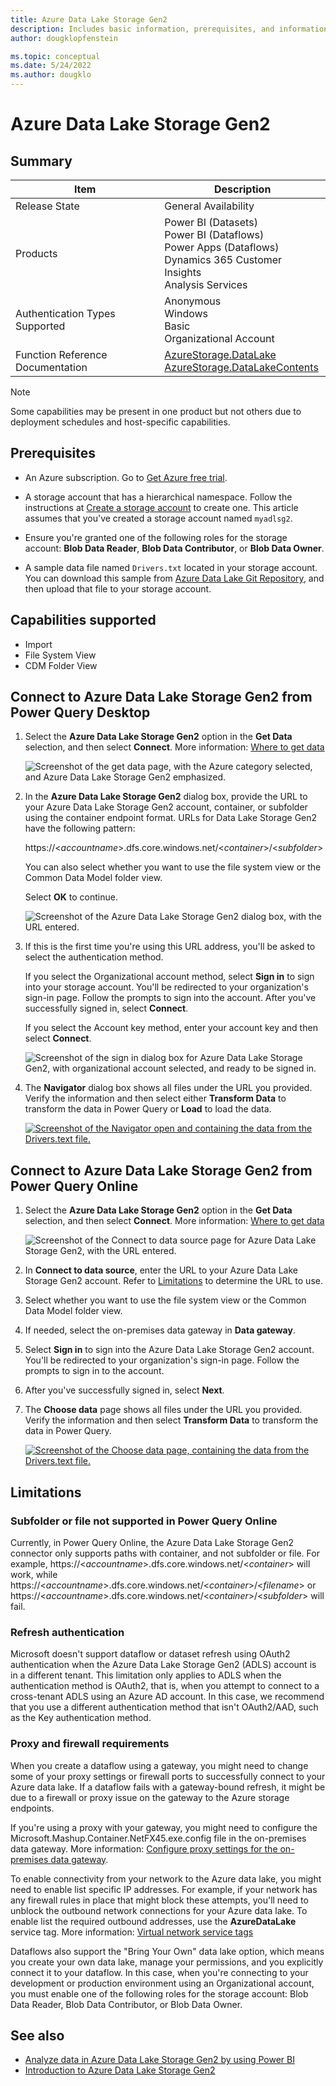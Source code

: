 ```yaml
---
title: Azure Data Lake Storage Gen2
description: Includes basic information, prerequisites, and information on how to connect to Azure Data Lake Storage Gen2, along with a list of limitations.
author: dougklopfenstein

ms.topic: conceptual
ms.date: 5/24/2022
ms.author: dougklo
---
```


# Azure Data Lake Storage Gen2

## Summary

| Item | Description |
| ---- | ----------- |
| Release State | General Availability |
| Products | Power BI (Datasets)<br/>Power BI (Dataflows)<br/>Power Apps (Dataflows)<br/>Dynamics 365 Customer Insights<br/>Analysis Services |
| Authentication Types Supported | Anonymous<br/>Windows<br/>Basic<br/>Organizational Account |
| Function Reference Documentation | [AzureStorage.DataLake](/powerquery-m/azurestorage-datalake)<br/>[AzureStorage.DataLakeContents](/powerquery-m/azurestorage-datalakecontents) |

>[!Note]
> Some capabilities may be present in one product but not others due to deployment schedules and host-specific capabilities.

## Prerequisites

* An Azure subscription. Go to [Get Azure free trial](https://azure.microsoft.com/pricing/free-trial/).

* A storage account that has a hierarchical namespace. Follow the instructions at [Create a storage account](/azure/storage/common/storage-account-create) to create one. This article assumes that you've created a storage account named `myadlsg2`.

* Ensure you're granted one of the following roles for the storage account: **Blob Data Reader**, **Blob Data Contributor**, or **Blob Data Owner**.

* A sample data file named `Drivers.txt` located in your storage account. You can download this sample from [Azure Data Lake Git Repository](https://github.com/Azure/usql/tree/master/Examples/Samples/Data/AmbulanceData/Drivers.txt), and then upload that file to your storage account.

## Capabilities supported

* Import
* File System View
* CDM Folder View

## Connect to Azure Data Lake Storage Gen2 from Power Query Desktop

1. Select the **Azure Data Lake Storage Gen2** option in the **Get Data** selection, and then select **Connect**. More information: [Where to get data](../where-to-get-data.md)

    ![Screenshot of the get data page, with the Azure category selected, and Azure Data Lake Storage Gen2 emphasized.](media/azure-data-lake-storage-gen2/get-data-page.png)

2. In the **Azure Data Lake Storage Gen2** dialog box, provide the URL to your Azure Data Lake Storage Gen2 account, container, or subfolder using the container endpoint format. URLs for Data Lake Storage Gen2 have the following pattern:

    https://\<_accountname_>.dfs.core.windows.net/\<_container_>/\<_subfolder_>

    You can also select whether you want to use the file system view or the Common Data Model folder view.

    Select **OK** to continue.

    ![Screenshot of the Azure Data Lake Storage Gen2 dialog box, with the URL entered.](media/azure-data-lake-storage-gen2/adls-url.png)

3. If this is the first time you're using this URL address, you'll be asked to select the authentication method.

   If you select the Organizational account method, select **Sign in** to sign into your storage account. You'll be redirected to your organization's sign-in page. Follow the prompts to sign into the account. After you've successfully signed in, select **Connect**.

   If you select the Account key method, enter your account key and then select **Connect**.

    ![Screenshot of the sign in dialog box for Azure Data Lake Storage Gen2, with organizational account selected, and ready to be signed in.](media/azure-data-lake-storage-gen2/sign-in.png)

4. The **Navigator** dialog box shows all files under the URL you provided. Verify the information and then select either **Transform Data** to transform the data in Power Query or **Load** to load the data.

    [![Screenshot of the Navigator open and containing the data from the Drivers.text file.](media/azure-data-lake-storage-gen2/file-systems.png)](media/azure-data-lake-storage-gen2/file-systems.png#lightbox)

## Connect to Azure Data Lake Storage Gen2 from Power Query Online

1. Select the **Azure Data Lake Storage Gen2** option in the **Get Data** selection, and then select **Connect**. More information: [Where to get data](../where-to-get-data.md)

   ![Screenshot of the Connect to data source page for Azure Data Lake Storage Gen2, with the URL entered.](media/azure-data-lake-storage-gen2/adls-url-online.png)

2. In **Connect to data source**, enter the URL to your Azure Data Lake Storage Gen2 account. Refer to [Limitations](#limitations) to determine the URL to use.

3. Select whether you want to use the file system view or the Common Data Model folder view.

4. If needed, select the on-premises data gateway in **Data gateway**.

5. Select **Sign in** to sign into the Azure Data Lake Storage Gen2 account. You'll be redirected to your organization's sign-in page. Follow the prompts to sign in to the account.

6. After you've successfully signed in, select **Next**.

7. The **Choose data** page shows all files under the URL you provided. Verify the information and then select **Transform Data** to transform the data in Power Query.

   [![Screenshot of the Choose data page, containing the data from the Drivers.text file.](media/azure-data-lake-storage-gen2/file-systems-online.png)](media/azure-data-lake-storage-gen2/file-systems-online.png#lightbox)

## Limitations

### Subfolder or file not supported in Power Query Online

Currently, in Power Query Online, the Azure Data Lake Storage Gen2 connector only supports paths with container, and not subfolder or file. For example, https://\<_accountname_>.dfs.core.windows.net/\<_container_> will work, while https://\<_accountname_>.dfs.core.windows.net/\<_container_>/\<_filename_> or https://\<_accountname_>.dfs.core.windows.net/\<_container_>/\<_subfolder_> will fail.

### Refresh authentication

Microsoft doesn't support dataflow or dataset refresh using OAuth2 authentication when the Azure Data Lake Storage Gen2 (ADLS) account is in a different tenant. This limitation only applies to ADLS when the authentication method is OAuth2, that is, when you attempt to connect to a cross-tenant ADLS using an Azure AD account. In this case, we recommend that you use a different authentication method that isn't OAuth2/AAD, such as the Key authentication method.

### Proxy and firewall requirements

When you create a dataflow using a gateway, you might need to change some of your proxy settings or firewall ports to successfully connect to your Azure data lake. If a dataflow fails with a gateway-bound refresh, it might be due to a firewall or proxy issue on the gateway to the Azure storage endpoints.

If you're using a proxy with your gateway, you might need to configure the Microsoft.Mashup.Container.NetFX45.exe.config file in the on-premises data gateway. More information: [Configure proxy settings for the on-premises data gateway](/data-integration/gateway/service-gateway-proxy).

To enable connectivity from your network to the Azure data lake, you might need to enable list specific IP addresses. For example, if your network has any firewall rules in place that might block these attempts, you'll need to unblock the outbound network connections for your Azure data lake. To enable list the required outbound addresses, use the **AzureDataLake** service tag. More information: [Virtual network service tags](/azure/virtual-network/service-tags-overview)

Dataflows also support the "Bring Your Own" data lake option, which means you create your own data lake, manage your permissions, and you explicitly connect it to your dataflow. In this case, when you're connecting to your development or production environment using an Organizational account, you must enable one of the following roles for the storage account: Blob Data Reader, Blob Data Contributor, or Blob Data Owner.

## See also

* [Analyze data in Azure Data Lake Storage Gen2 by using Power BI](analyze-data-in-adls-gen2.md)
* [Introduction to Azure Data Lake Storage Gen2](/azure/storage/blobs/data-lake-storage-introduction)
